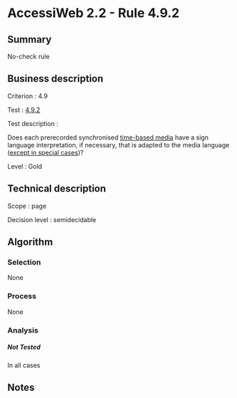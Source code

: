 # AccessiWeb 2.2 - Rule 4.9.2

## Summary

No-check rule

## Business description

Criterion : 4.9

Test :
[4.9.2](http://www.accessiweb.org/index.php/accessiweb-22-english-version.html#test-4-9-2)

Test description :

Does each prerecorded synchronised [time-based
media](http://www.accessiweb.org/index.php/glossary-76.html#mMediaTemp)
have a sign language interpretation, if necessary, that is adapted to
the media language ([except in special
cases](http://www.accessiweb.org/index.php/glossary-76.html#cpCrit4- "Special cases for criterion 4.9"))?

Level : Gold

## Technical description

Scope : page

Decision level :
semidecidable

## Algorithm

### Selection

None

### Process

None

### Analysis

##### Not Tested

In all cases

## Notes



